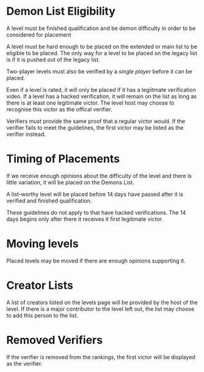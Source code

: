 # Demon List Eligibility
A level must be finished qualification and be demon difficulty in order to be considered for placement

A level must be hard enough to be placed on the extended or main list to be eligible to be placed. The only way for a level to be placed on the legacy list is if it is pushed out of the legacy list.

Two-player levels must also be verified by a *single player* before it can be placed.

Even if a level is rated, it will only be placed if it has a legiitmate verification video. If a level has a hacked verification, it will remain on the list as long as there is at least one legitimate victor. The level host may choose to recognise this victor as the offical verifier.

Verifiers must provide the same proof that a regular victor would. If the verifier fails to meet the guidelines, the first victor may be listed as the verifier instead.

# Timing of Placements
If we receive enough opinions about the difficulty of the level and there is little variation, it will be placed on the Demons List.

A list-worthy level will be placed before 14 days have passed after it is verified and finished qualification. 

These guidelines do not apply to that have hacked verifications. The 14 days begins only after there it receives it first legitimate victor.

# Moving levels
Placed levels may be moved if there are enough opinions supporting it.

# Creator Lists
A list of creators listed on the levels page will be provided by the host of the level. If there is a major contributor to the level left out, the list may choose to add this person to the list.

# Removed Verifiers
If the verifier is removed from the rankings, the first victor will be displayed as the verifier.